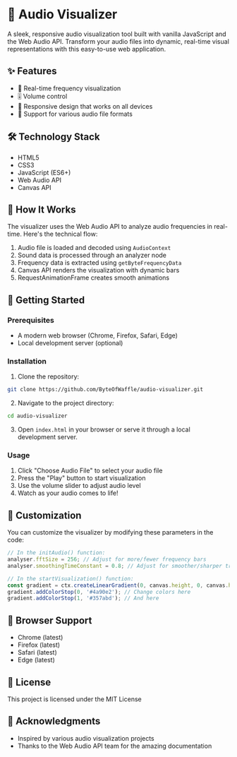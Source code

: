# 🎵 Audio Visualizer

A sleek, responsive audio visualization tool built with vanilla JavaScript and the Web Audio API. Transform your audio files into dynamic, real-time visual representations with this easy-to-use web application.

## ✨ Features

- 🎨 Real-time frequency visualization
- 🎚️ Volume control
- 📱 Responsive design that works on all devices
- 🎯 Support for various audio file formats



## 🛠️ Technology Stack

- HTML5
- CSS3
- JavaScript (ES6+)
- Web Audio API
- Canvas API

## 📖 How It Works

The visualizer uses the Web Audio API to analyze audio frequencies in real-time. Here's the technical flow:

1. Audio file is loaded and decoded using `AudioContext`
2. Sound data is processed through an analyzer node
3. Frequency data is extracted using `getByteFrequencyData`
4. Canvas API renders the visualization with dynamic bars
5. RequestAnimationFrame creates smooth animations

## 🎯 Getting Started

### Prerequisites

- A modern web browser (Chrome, Firefox, Safari, Edge)
- Local development server (optional)

### Installation

1. Clone the repository:
```bash
git clone https://github.com/ByteOfWaffle/audio-visualizer.git
```

2. Navigate to the project directory:
```bash
cd audio-visualizer
```

3. Open `index.html` in your browser or serve it through a local development server.

### Usage

1. Click "Choose Audio File" to select your audio file
2. Press the "Play" button to start visualization
3. Use the volume slider to adjust audio level
4. Watch as your audio comes to life!

## 🎨 Customization

You can customize the visualizer by modifying these parameters in the code:

```javascript
// In the initAudio() function:
analyser.fftSize = 256; // Adjust for more/fewer frequency bars
analyser.smoothingTimeConstant = 0.8; // Adjust for smoother/sharper transitions

// In the startVisualization() function:
const gradient = ctx.createLinearGradient(0, canvas.height, 0, canvas.height - barHeight);
gradient.addColorStop(0, '#4a90e2'); // Change colors here
gradient.addColorStop(1, '#357abd'); // And here
```

## 📱 Browser Support

- Chrome (latest)
- Firefox (latest)
- Safari (latest)
- Edge (latest)


## 📄 License

This project is licensed under the MIT License

## 🙏 Acknowledgments

- Inspired by various audio visualization projects
- Thanks to the Web Audio API team for the amazing documentation